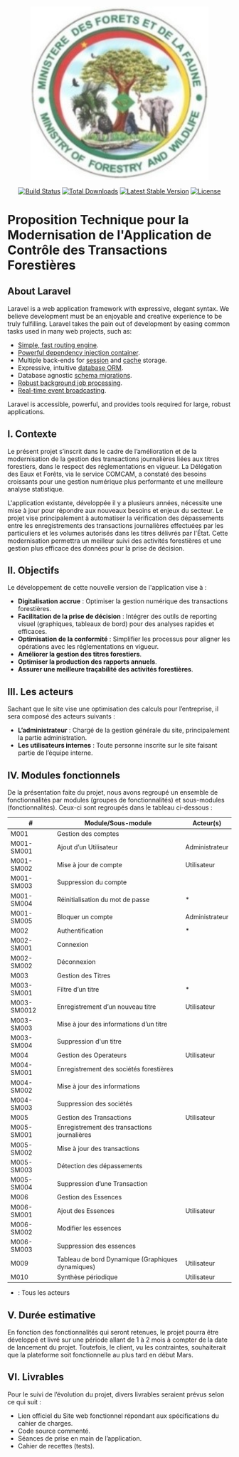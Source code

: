 <p align="center"><a href="https://laravel.com" target="_blank"><img src="logo.jpg" width="400" alt="Laravel Logo"></a></p>

<p align="center">
<a href="https://github.com/laravel/framework/actions"><img src="https://github.com/laravel/framework/workflows/tests/badge.svg" alt="Build Status"></a>
<a href="https://packagist.org/packages/laravel/framework"><img src="https://img.shields.io/packagist/dt/laravel/framework" alt="Total Downloads"></a>
<a href="https://packagist.org/packages/laravel/framework"><img src="https://img.shields.io/packagist/v/laravel/framework" alt="Latest Stable Version"></a>
<a href="https://packagist.org/packages/laravel/framework"><img src="https://img.shields.io/packagist/l/laravel/framework" alt="License"></a>
</p>


# Proposition Technique pour la Modernisation de l'Application de Contrôle des Transactions Forestières
## About Laravel
Laravel is a web application framework with expressive, elegant syntax. We believe development must be an enjoyable and creative experience to be truly fulfilling. Laravel takes the pain out of development by easing common tasks used in many web projects, such as:

- [Simple, fast routing engine](https://laravel.com/docs/routing).
- [Powerful dependency injection container](https://laravel.com/docs/container).
- Multiple back-ends for [session](https://laravel.com/docs/session) and [cache](https://laravel.com/docs/cache) storage.
- Expressive, intuitive [database ORM](https://laravel.com/docs/eloquent).
- Database agnostic [schema migrations](https://laravel.com/docs/migrations).
- [Robust background job processing](https://laravel.com/docs/queues).
- [Real-time event broadcasting](https://laravel.com/docs/broadcasting).

Laravel is accessible, powerful, and provides tools required for large, robust applications.



## I. Contexte

Le présent projet s’inscrit dans le cadre de l’amélioration et de la modernisation de la gestion des transactions journalières liées aux titres forestiers, dans le respect des réglementations en vigueur. La Délégation des Eaux et Forêts, via le service COMCAM, a constaté des besoins croissants pour une gestion numérique plus performante et une meilleure analyse statistique.

L'application existante, développée il y a plusieurs années, nécessite une mise à jour pour répondre aux nouveaux besoins et enjeux du secteur. Le projet vise principalement à automatiser la vérification des dépassements entre les enregistrements des transactions journalières effectuées par les particuliers et les volumes autorisés dans les titres délivrés par l'État. Cette modernisation permettra un meilleur suivi des activités forestières et une gestion plus efficace des données pour la prise de décision.

## II. Objectifs

Le développement de cette nouvelle version de l'application vise à :

- **Digitalisation accrue** : Optimiser la gestion numérique des transactions forestières.
- **Facilitation de la prise de décision** : Intégrer des outils de reporting visuel (graphiques, tableaux de bord) pour des analyses rapides et efficaces.
- **Optimisation de la conformité** : Simplifier les processus pour aligner les opérations avec les réglementations en vigueur.
- **Améliorer la gestion des titres forestiers**.
- **Optimiser la production des rapports annuels**.
- **Assurer une meilleure traçabilité des activités forestières**.

## III. Les acteurs

Sachant que le site vise une optimisation des calculs pour l’entreprise, il sera composé des acteurs suivants :

- **L’administrateur** : Chargé de la gestion générale du site, principalement la partie administration.
- **Les utilisateurs internes** : Toute personne inscrite sur le site faisant partie de l’équipe interne.

## IV. Modules fonctionnels

De la présentation faite du projet, nous avons regroupé un ensemble de fonctionnalités par modules (groupes de fonctionnalités) et sous-modules (fonctionnalités). Ceux-ci sont regroupés dans le tableau ci-dessous :

| # | Module/Sous-module | Acteur(s) |
| --- | --- | --- |
| M001 | Gestion des comptes |  |
| M001-SM001 | Ajout d’un Utilisateur | Administrateur |
| M001-SM002 | Mise à jour de compte | Utilisateur |
| M001-SM003 | Suppression du compte |  |
| M001-SM004 | Réinitialisation du mot de passe | * |
| M001-SM005 | Bloquer un compte | Administrateur |
| M002 | Authentification | * |
| M002-SM001 | Connexion |  |
| M002-SM002 | Déconnexion |  |
| M003 | Gestion des Titres |  |
| M003-SM001 | Filtre d’un titre | * |
| M003-SM0012 | Enregistrement d’un nouveau titre | Utilisateur |
| M003-SM003 | Mise à jour des informations d’un titre |  |
| M003-SM004 | Suppression d'un titre |  |
| M004 | Gestion des Operateurs | Utilisateur |
| M004-SM001 | Enregistrement des sociétés forestières |  |
| M004-SM002 | Mise à jour des informations |  |
| M004-SM003 | Suppression des sociétés |  |
| M005 | Gestion des Transactions | Utilisateur |
| M005-SM001 | Enregistrement des transactions journalières |  |
| M005-SM002 | Mise à jour des transactions |  |
| M005-SM003 | Détection des dépassements |  |
| M005-SM004 | Suppression d’une Transaction |  |
| M006 | Gestion des Essences |  |
| M006-SM001 | Ajout des Essences | Utilisateur |
| M006-SM002 | Modifier les essences |  |
| M006-SM003 | Suppression des essences |  |
| M009 | Tableau de bord Dynamique (Graphiques dynamiques) | Utilisateur |
| M010 | Synthèse périodique | Utilisateur |

* : Tous les acteurs

## V. Durée estimative

En fonction des fonctionnalités qui seront retenues, le projet pourra être développé et livré sur une période allant de 1 à 2 mois à compter de la date de lancement du projet. Toutefois, le client, vu les contraintes, souhaiterait que la plateforme soit fonctionnelle au plus tard en début Mars.


## VI. Livrables

Pour le suivi de l’évolution du projet, divers livrables seraient prévus selon ce qui suit :

- Lien officiel du Site web fonctionnel répondant aux spécifications du cahier de charges.
- Code source commenté.
- Séances de prise en main de l’application.
- Cahier de recettes (tests).

 